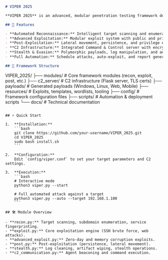 ```markdown
# VIPER 2025

**VIPER 2025** is an advanced, modular penetration testing framework designed for professional red team operations and security research. It integrates the top attack techniques into a unified, automated platform for comprehensive security assessments.

## 🚀 Features

- **Automated Reconnaissance:** Intelligent target scanning and enumeration.
- **Advanced Exploitation:** Modular exploit system with public and private payloads.
- **Post-Exploitation:** Lateral movement, persistence, and privilege escalation.
- **C2 Infrastructure:** Integrated Command & Control server with encrypted communication.
- **Stealth & Evasion:** Polymorphic payloads, log manipulation, and anti-forensics.
- **Full Automation:** Schedule attacks, auto-exploit, and report generation.

## 📁 Framework Structure

```
VIPER_2025/
├── modules/           # Core framework modules (recon, exploit, post, etc.)
├── c2_server/         # C2 infrastructure (Flask server, TLS certs)
├── payloads/          # Generated payloads (Windows, Linux, Web, Mobile)
├── resources/         # Exploits, templates, wordlists, tooling
├── config/            # Framework configuration files
├── scripts/           # Automation & deployment scripts
└── docs/              # Technical documentation
```

## ⚡ Quick Start

1.  **Installation:**
    ```bash
    git clone https://github.com/your-username/VIPER_2025.git
    cd VIPER_2025
    sudo bash install.sh
    ```

2.  **Configuration:**
    Edit `config/viper.conf` to set your target parameters and C2 settings.

3.  **Execution:**
    ```bash
    # Interactive mode
    python3 viper.py --start

    # Full automated attack against a target
    python3 viper.py --auto --target 192.168.1.100
    ```

## 🛠️ Module Overview

- **recon.py:** Target scanning, subdomain enumeration, service fingerprinting.
- **exploit.py:** Core exploitation engine (SSH brute force, web attacks).
- **advanced_exploit.py:** Zero-day and memory corruption exploits.
- **post.py:** Post-exploitation (persistence, lateral movement).
- **stealth.py:** Log cleaning, artifact wiping, stealth operations.
- **c2_communication.py:** Agent beaconing and command execution.
